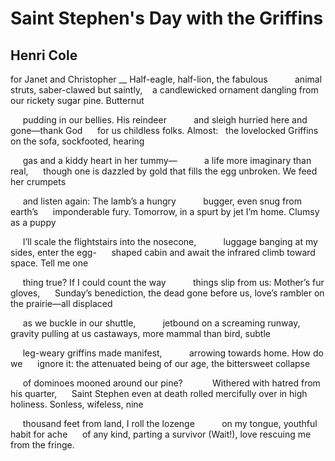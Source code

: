 # Saint Stephen's Day with the Griffins
## Henri Cole
for Janet and Christopher
__ Half-eagle, half-lion, the fabulous
          animal struts, saber-clawed but saintly,
   a candlewicked ornament dangling
from our rickety sugar pine. Butternut

     pudding in our bellies. His reindeer
          and sleigh hurried here and gone—thank God
     for us childless folks. Almost:   the lovelocked
Griffins on the sofa, sockfooted, hearing

     gas and a kiddy heart in her tummy—
          a life more imaginary than real,
     though one is dazzled by gold that fills
the egg unbroken. We feed her crumpets

     and listen again: The lamb’s a hungry
          bugger, even snug from earth’s
     imponderable fury. Tomorrow, in a spurt
by jet I’m home. Clumsy as a puppy

     I’ll scale the flightstairs into the nosecone,
          luggage banging at my sides, enter the egg-
     shaped cabin and await the infrared
climb toward space. Tell me one

     thing true? If I could count the way
          things slip from us: Mother’s fur gloves,
     Sunday’s benediction, the dead gone before us,
love’s rambler on the prairie—all displaced

     as we buckle in our shuttle,
          jetbound on a screaming runway,
     gravity pulling at us castaways,
more mammal than bird, subtle

     leg-weary griffins made manifest,
          arrowing towards home. How do we
     ignore it: the attenuated being
of our age, the bittersweet collapse

     of dominoes mooned around our pine?
           Withered with hatred from his quarter,
     Saint Stephen even at death rolled mercifully over
in high holiness. Sonless, wifeless, nine

     thousand feet from land, I roll the lozenge
          on my tongue, youthful habit for ache
     of any kind, parting a survivor (Wait!),
love rescuing me from the fringe.